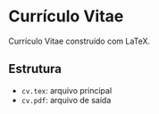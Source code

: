 # Currículo Vitae

Currículo Vitae construído com LaTeX.

## Estrutura

- `cv.tex`: arquivo principal
- `cv.pdf`: arquivo de saída
